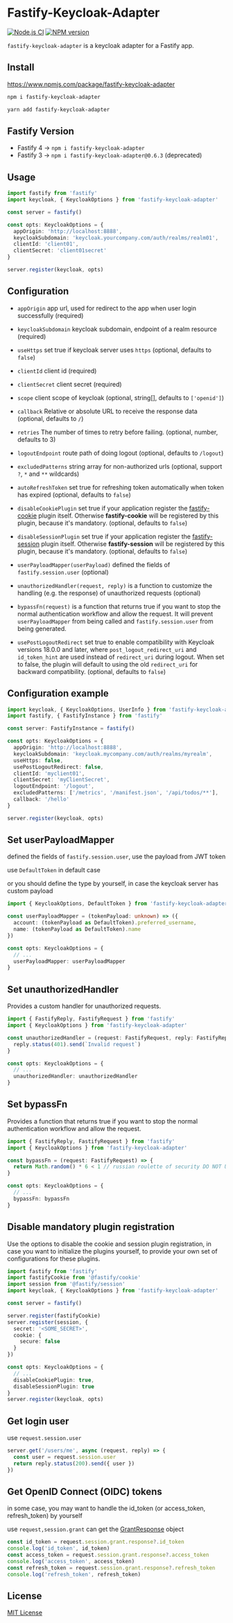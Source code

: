 # Fastify-Keycloak-Adapter

[![Node.js CI](https://github.com/yubinTW/fastify-keycloak-adapter/actions/workflows/node.js.yml/badge.svg)](https://github.com/yubinTW/fastify-keycloak-adapter/actions/workflows/node.js.yml)
[![NPM version](https://img.shields.io/npm/v/fastify-keycloak-adapter.svg?style=flat)](https://www.npmjs.com/package/fastify-keycloak-adapter)

`fastify-keycloak-adapter` is a keycloak adapter for a Fastify app.

## Install

<https://www.npmjs.com/package/fastify-keycloak-adapter>

```bash
npm i fastify-keycloak-adapter
```

```bash
yarn add fastify-keycloak-adapter
```

## Fastify Version

- Fastify 4 -> `npm i fastify-keycloak-adapter`
- Fastify 3 -> `npm i fastify-keycloak-adapter@0.6.3` (deprecated)

## Usage

```typescript
import fastify from 'fastify'
import keycloak, { KeycloakOptions } from 'fastify-keycloak-adapter'

const server = fastify()

const opts: KeycloakOptions = {
  appOrigin: 'http://localhost:8888',
  keycloakSubdomain: 'keycloak.yourcompany.com/auth/realms/realm01',
  clientId: 'client01',
  clientSecret: 'client01secret'
}

server.register(keycloak, opts)
```

## Configuration

- `appOrigin` app url, used for redirect to the app when user login successfully (required)

- `keycloakSubdomain` keycloak subdomain, endpoint of a realm resource (required)

- `useHttps` set true if keycloak server uses `https` (optional, defaults to `false`)

- `clientId` client id (required)

- `clientSecret` client secret (required)

- `scope` client scope of keycloak (optional, string[], defaults to `['openid']`)

- `callback` Relative or absolute URL to receive the response data (optional, defaults to `/`)

- `retries` The number of times to retry before failing. (optional, number, defaults to 3)

- `logoutEndpoint` route path of doing logout (optional, defaults to `/logout`)

- `excludedPatterns` string array for non-authorized urls (optional, support `?`, `*` and `**` wildcards)

- `autoRefreshToken` set true for refreshing token automatically when token has expired (optional, defaults to `false`)

- `disableCookiePlugin` set true if your application register the [fastify-cookie](https://github.com/fastify/fastify-cookie) plugin itself. Otherwise **fastify-cookie** will be registered by this plugin, because it's mandatory. (optional, defaults to `false`)

- `disableSessionPlugin` set true if your application register the [fastify-session](https://github.com/fastify/fastify-session) plugin itself. Otherwise **fastify-session** will be registered by this plugin, because it's mandatory. (optional, defaults to `false`)

- `userPayloadMapper(userPayload)` defined the fields of `fastify.session.user` (optional)

- `unauthorizedHandler(request, reply)` is a function to customize the handling (e.g. the response) of unauthorized requests (optional)

- `bypassFn(request)` is a function that returns true if you want to stop the normal authentication workflow and allow the request. It will prevent `userPayloadMapper` from being called and `fastify.session.user` from being generated.

- `usePostLogoutRedirect` set true to enable compatibility with Keycloak versions 18.0.0 and later, where `post_logout_redirect_uri` and `id_token_hint` are used instead of `redirect_uri` during logout. When set to false, the plugin will default to using the old `redirect_uri` for backward compatibility. (optional, defaults to `false`)

## Configuration example

```typescript
import keycloak, { KeycloakOptions, UserInfo } from 'fastify-keycloak-adapter'
import fastify, { FastifyInstance } from 'fastify'

const server: FastifyInstance = fastify()

const opts: KeycloakOptions = {
  appOrigin: 'http://localhost:8888',
  keycloakSubdomain: 'keycloak.mycompany.com/auth/realms/myrealm',
  useHttps: false,
  usePostLogoutRedirect: false,
  clientId: 'myclient01',
  clientSecret: 'myClientSecret',
  logoutEndpoint: '/logout',
  excludedPatterns: ['/metrics', '/manifest.json', '/api/todos/**'],
  callback: '/hello'
}

server.register(keycloak, opts)
```

## Set userPayloadMapper

defined the fields of `fastify.session.user`, use the payload from JWT token

use `DefaultToken` in default case

or you should define the type by yourself, in case the keycloak server has custom payload

```typescript
import { KeycloakOptions, DefaultToken } from 'fastify-keycloak-adapter'

const userPayloadMapper = (tokenPayload: unknown) => ({
  account: (tokenPayload as DefaultToken).preferred_username,
  name: (tokenPayload as DefaultToken).name
})

const opts: KeycloakOptions = {
  // ...
  userPayloadMapper: userPayloadMapper
}
```

## Set unauthorizedHandler

Provides a custom handler for unauthorized requests.

```typescript
import { FastifyReply, FastifyRequest } from 'fastify'
import { KeycloakOptions } from 'fastify-keycloak-adapter'

const unauthorizedHandler = (request: FastifyRequest, reply: FastifyReply) => {
  reply.status(401).send(`Invalid request`)
}

const opts: KeycloakOptions = {
  // ...
  unauthorizedHandler: unauthorizedHandler
}
```

## Set bypassFn

Provides a function that returns true if you want to stop the normal authentication workflow and allow the request.

```typescript
import { FastifyReply, FastifyRequest } from 'fastify'
import { KeycloakOptions } from 'fastify-keycloak-adapter'

const bypassFn = (request: FastifyRequest) => {
  return Math.random() * 6 < 1 // russian roulette of security DO NOT USE IT !
}

const opts: KeycloakOptions = {
  // ...
  bypassFn: bypassFn
}
```

## Disable mandatory plugin registration

Use the options to disable the cookie and session plugin registration, in case you want to initialize the plugins yourself, to provide your own set of configurations for these plugins.

```typescript
import fastify from 'fastify'
import fastifyCookie from '@fastify/cookie'
import session from '@fastify/session'
import keycloak, { KeycloakOptions } from 'fastify-keycloak-adapter'

const server = fastify()

server.register(fastifyCookie)
server.register(session, {
  secret: '<SOME_SECRET>',
  cookie: {
    secure: false
  }
})

const opts: KeycloakOptions = {
  // ...
  disableCookiePlugin: true,
  disableSessionPlugin: true
}
server.register(keycloak, opts)
```

## Get login user

use `request.session.user`

```typescript
server.get('/users/me', async (request, reply) => {
  const user = request.session.user
  return reply.status(200).send({ user })
})
```

## Get OpenID Connect (OIDC) tokens

in some case, you may want to handle the id_token (or access_token, refresh_token) by yourself

use `request,session.grant` can get the [GrantResponse](https://github.com/simov/grant/blob/5f60a595161aa96cd110192bc810eb8fa478da21/grant.d.ts#L318) object

```typescript
const id_token = request.session.grant.response?.id_token
console.log('id_token', id_token)
const access_token = request.session.grant.response?.access_token
console.log('access_token', access_token)
const refresh_token = request.session.grant.response?.refresh_token
console.log('refresh_token', refresh_token)
```

## License

[MIT License](LICENSE)
